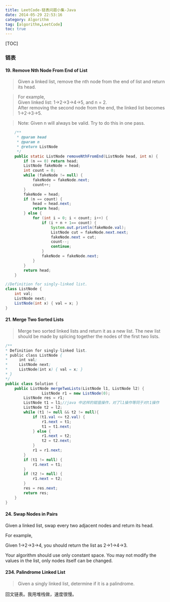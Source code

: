 ```yaml
---
title: LeetCode-链表问题小集-Java
date: 2014-05-29 22:53:16
category: Algorithm
tag: [algorithm,LeetCode]
toc: true
---
```


[TOC]

### 链表
#### 19. Remove Nth Node From End of List
>Given a linked list, remove the nth node from the end of list and return its head.

>For example,  
   Given linked list: 1->2->3->4->5, and n = 2.  
   After removing the second node from the end, the linked list becomes 1->2->3->5.  

>Note:
Given n will always be valid.
Try to do this in one pass.

```java
    /**
     * @param head
     * @param n
     * @return ListNode
     */
    public static ListNode removeNthFromEnd(ListNode head, int n) {
        if (n == 0) return head;
        ListNode fakeNode = head;
        int count = 0;
        while (fakeNode != null) {
            fakeNode = fakeNode.next;
            count++;
        }
        fakeNode = head;
        if (n == count) {
            head = head.next;
            return head;
        } else {
            for (int i = 0; i < count; i++) {
                if (i + n + 1== count) {
                    System.out.println(fakeNode.val);
                    ListNode cut = fakeNode.next.next;
                    fakeNode.next = cut;
                    count--;
                    continue;
                }
                fakeNode = fakeNode.next;
            }
        }
        return head;
    }

//Definition for singly-linked list.
class ListNode {
    int val;
    ListNode next;
    ListNode(int x) { val = x; }
}
```
#### 21. Merge Two Sorted Lists
>Merge two sorted linked lists and return it as a new list. The new list should be made by splicing together the nodes of the first two lists.

```java
/**
* Definition for singly-linked list.
* public class ListNode {
*     int val;
*     ListNode next;
*     ListNode(int x) { val = x; }
* }
*/
public class Solution {
    public ListNode mergeTwoLists(ListNode l1, ListNode l2) {
                ListNode r1 = new ListNode(0);
        ListNode res = r1;
        ListNode t1 = l1;//java 中这样的赋值操作，对了l1操作等同于对t1操作
        ListNode t2 = l2;
        while (t1 != null && t2 != null){
            if (t1.val <= t2.val) {
                r1.next = t1;
                t1 = t1.next;
            } else {
                r1.next = t2;
                t2 = t2.next;
            }
            r1 = r1.next;
        }
        if (t1 != null) {
            r1.next = t1;
        }
        if (t2 != null) {
            r1.next = t2;
        }
        res = res.next;
        return res;
    }
}
```

#### 24. Swap Nodes in Pairs
Given a linked list, swap every two adjacent nodes and return its head.

For example,

Given 1->2->3->4, you should return the list as 2->1->4->3.

Your algorithm should use only constant space. You may not modify the values in the list, only nodes itself can be changed.

#### 234. Palindrome Linked List
>Given a singly linked list, determine if it is a palindrome.

回文链表。我用堆栈做，速度很慢。
